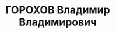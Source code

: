 ---
title: ГОРОХОВ Владимир Владимирович
description: 'Род. в 1889, Енисейская губ. Проживал: г. Красноярск. Начальник судоходного
  надзора Енисейского госпароходства

  Арестован 23.01.1937. Обв.: террористическая деятельность. Приговор: ВК ВС СССР,
  18.04.1937 – ВМН. Расстрелян 18.04.1937, в г. Красноярске.

  Реабилитирован ВК ВС СССР 18.03.1958'
---